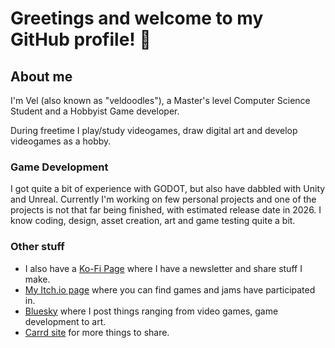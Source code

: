 # Greetings and welcome to my GitHub profile! 👋

## About me
I'm Vel (also known as "veldoodles"), a Master's level Computer Science Student and a Hobbyist Game developer.

During freetime I play/study videogames, draw digital art and develop videogames as a hobby.

### Game Development
I got quite a bit of experience with GODOT, but also have dabbled with Unity and Unreal. Currently I'm working on few personal projects and one of the projects is not that far being finished, with estimated release date in 2026.
I know coding, design, asset creation, art and game testing quite a bit.

### Other stuff
- I also have a [Ko-Fi Page](https://ko-fi.com/veldoodles) where I have a newsletter and share stuff I make.
- [My Itch.io page](https://veldoodles.itch.io/) where you can find games and jams have participated in.
- [Bluesky](https://bsky.app/profile/veldoodles.bsky.social) where I post things ranging from video games, game development to art.
- [Carrd site](https://veldoodles.carrd.co/) for more things to share.

